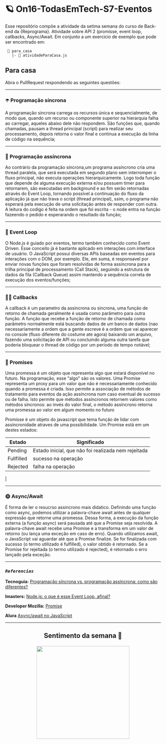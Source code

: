 
# 🪐 On16-TodasEmTech-S7-Eventos
Esse repositório compõe a atividade da setima semana do curso de Back-end da {Reprograma}. Atividade sobre API 2 (promisse, event loop, callbacks, Async/Await. Em conjunto a um exercicio de exemplo  que pode ser encontrado em:
```
 📁 para_casa
   |- 📄 atividadeParaCasa.js
```

## Para casa
Abra o PullRequest respondendo as seguintes questões:

 ----
 
### ☂️ Programação síncrona

A programação sincrona carrega os recursos única e sequencialmente, de modo que, quando um recurso ou componente superior na hierarquia falha ao carregar, aqueles abaixo dele não respondem. São funções que, quando chamadas, pausam a thread principal (script) para realizar seu processamento, depois retorna o valor final e continua a execução da linha de código na sequência;  


---
### 🌈 Programação assíncrona

Ao contrário da programação síncrona,um programa assíncrono cria uma thread paralela, que será executada em segundo plano sem interromper o fluxo principal, não executa operações hierarquicamente. Logo toda função que depende de alguma execução externa e/ou possuem timer para retornarem, são executadas em background e ao fim serão retornadas através do Event Loop, tornando possível a continuação do fluxo da aplicação já que não trava o script (thread principal), ssim, o programa não esperará pela execução de uma solicitação antes de responder com outra. A leitura do codigo é feita na ordem que foi escrita - o node entra na função fazeendo o pedido e esperarando o resultado da função;

---
### 💅 Event Loop

O Node.js é guiado por eventos, termo também conhecido como Event Driven. Esse conceito já é bastante aplicado em interações com interface de usuário. O JavaScript possui diversas APIs baseadas em eventos para interações com o DOM, por exemplo. Ele, em suma, é responsavel por enviar novas funções que foram resolvidas de forma assíncrona para a trilha principal de processamento (Call Stack), seguindo a estrutura de dados da fila (Callback Queue) assim mantendo a sequência correta de execução dos eventos/funções;

---
### 🏳️‍🌈 Callbacks

A callback é um parametro da assincrona ou sincrona, uma função de retorno de chamada geralmente é usada como parâmetro para outra função. A função que recebe a função de retorno de chamada como parâmetro normalmente está buscando dados de um banco de dados (nao necessariamente a ordem que a gente escreve é a ordem que vai aparecer no console (fluxo diferente do costume ate agora) baixando um arquivo, fazendo uma solicitação de API ou concluindo alguma outra tarefa que poderia bloquear o thread de código por um período de tempo notável;

----
### 🧠 Promises

Uma promessa é um objeto que representa algo que estará disponível no futuro. Na programação, esse "algo" são os valores. Uma Promise representa um proxy para um valor que não é necessariamente conhecido quando a promessa é criada. Isso permite a associação de métodos de tratamento para eventos da ação assíncrona num caso eventual de sucesso ou de falha. Isto permite que métodos assíncronos retornem valores como métodos síncronos: ao invés do valor final, o método assíncrono retorna uma promessa ao valor em algum momento no futuro

Promisse é um objeto do javascript que tema função de lidar com assincronidade atraves de uma possibilidade. Um Promise está em um destes estados:

| Estado | Significado |
| --- | --- |
| Pending | Estado inicial, que não foi realizada nem rejeitada|
| Fullfilled | sucesso na operação |
| Rejected | falha na operação |
|

---
### 🌞 Async/Await

É forma de ler o resucrso assincrono mais didatico. Definindo uma função como async, podemos utilizar a palavra-chave await antes de qualquer expressão que retorne uma promessa. Dessa forma, a execução da função externa (a função async) será pausada até que a Promise seja resolvida. A palavra-chave await recebe uma Promise e a transforma em um valor de retorno (ou lança uma exceção em caso de erro). Quando utilizamos await, o JavaScript vai aguardar até que a Promise finalize. Se for finalizada com sucesso (o termo utilizado é fulfilled), o valor obtido é retornado. Se a Promise for rejeitada (o termo utilizado é rejected), é retornado o erro lançado pela exceção.  

----
 ###  *`Referencias`* <br>  


**Tecnoguia:** [Programação síncrona vs. programação assíncrona: como são diferentes?](https://tecnoguia.istocks.club/programacao-sincrona-vs-programacao-assincrona-como-sao-diferentes/2021-04-28/#:~:text=Ao%20contr%C3%A1rio%20da%20programa%C3%A7%C3%A3o%20s%C3%ADncrona,elas%20estiverem%20em%20fun%C3%A7%C3%B5es%20diferentes)

**Imasters:** [Node.js: o que é esse Event Loop, afinal?](https://imasters.com.br/front-end/node-js-o-que-e-esse-event-loop-afinal)

**Developer Mozilla:** [Promise](https://developer.mozilla.org/pt-BR/docs/Web/JavaScript/Reference/Global_Objects/Promise)

**Alura** [Async/await no JavaScript](https://www.alura.com.br/artigos/async-await-no-javascript-o-que-e-e-quando-usar)

----
<h2 align="center"> Sentimento da semana 🤔 <br>

<p align="center">
  <img src="https://64.media.tumblr.com/b6ad38e44c5f1b58ed135f8370da9766/tumblr_n0fxy8bOZv1qfdneyo1_400.gifv" width= "300px"/>
</p>


